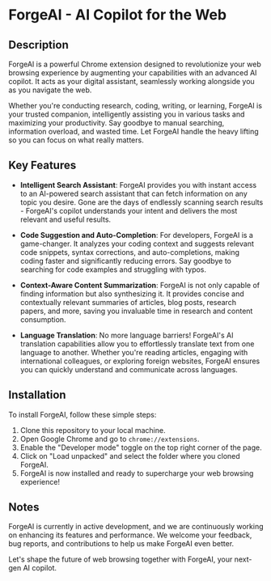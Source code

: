 # ForgeAI - AI Copilot for the Web

## Description

ForgeAI is a powerful Chrome extension designed to revolutionize your web browsing experience by augmenting your capabilities with an advanced AI copilot. It acts as your digital assistant, seamlessly working alongside you as you navigate the web.

Whether you're conducting research, coding, writing, or learning, ForgeAI is your trusted companion, intelligently assisting you in various tasks and maximizing your productivity. Say goodbye to manual searching, information overload, and wasted time. Let ForgeAI handle the heavy lifting so you can focus on what really matters.

## Key Features

- **Intelligent Search Assistant**: ForgeAI provides you with instant access to an AI-powered search assistant that can fetch information on any topic you desire. Gone are the days of endlessly scanning search results - ForgeAI's copilot understands your intent and delivers the most relevant and useful results.

- **Code Suggestion and Auto-Completion**: For developers, ForgeAI is a game-changer. It analyzes your coding context and suggests relevant code snippets, syntax corrections, and auto-completions, making coding faster and significantly reducing errors. Say goodbye to searching for code examples and struggling with typos.

- **Context-Aware Content Summarization**: ForgeAI is not only capable of finding information but also synthesizing it. It provides concise and contextually relevant summaries of articles, blog posts, research papers, and more, saving you invaluable time in research and content consumption.

- **Language Translation**: No more language barriers! ForgeAI's AI translation capabilities allow you to effortlessly translate text from one language to another. Whether you're reading articles, engaging with international colleagues, or exploring foreign websites, ForgeAI ensures you can quickly understand and communicate across languages.

## Installation

To install ForgeAI, follow these simple steps:

1. Clone this repository to your local machine.
2. Open Google Chrome and go to `chrome://extensions`.
3. Enable the "Developer mode" toggle on the top right corner of the page.
4. Click on "Load unpacked" and select the folder where you cloned ForgeAI.
5. ForgeAI is now installed and ready to supercharge your web browsing experience!

## Notes

ForgeAI is currently in active development, and we are continuously working on enhancing its features and performance. We welcome your feedback, bug reports, and contributions to help us make ForgeAI even better.

Let's shape the future of web browsing together with ForgeAI, your next-gen AI copilot.